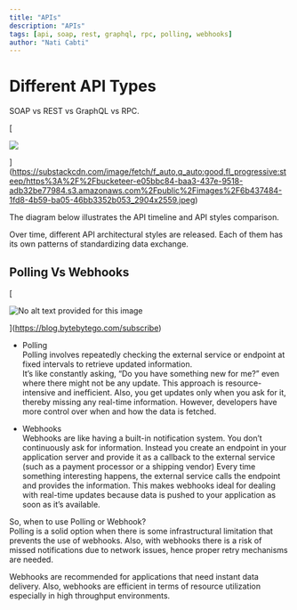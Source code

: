 ```yaml
---
title: "APIs"
description: "APIs"
tags: [api, soap, rest, graphql, rpc, polling, webhooks]
author: "Nati Cabti"
---
```


# Different API Types

SOAP vs REST vs GraphQL vs RPC.

[

![](https://substackcdn.com/image/fetch/w_1456,c_limit,f_auto,q_auto:good,fl_progressive:steep/https%3A%2F%2Fbucketeer-e05bbc84-baa3-437e-9518-adb32be77984.s3.amazonaws.com%2Fpublic%2Fimages%2F6b437484-1fd8-4b59-ba05-46bb3352b053_2904x2559.jpeg)

](https://substackcdn.com/image/fetch/f_auto,q_auto:good,fl_progressive:steep/https%3A%2F%2Fbucketeer-e05bbc84-baa3-437e-9518-adb32be77984.s3.amazonaws.com%2Fpublic%2Fimages%2F6b437484-1fd8-4b59-ba05-46bb3352b053_2904x2559.jpeg)

The diagram below illustrates the API timeline and API styles comparison.

Over time, different API architectural styles are released. Each of them has its own patterns of standardizing data exchange.

## Polling Vs Webhooks

[

![No alt text provided for this image](https://substackcdn.com/image/fetch/w_1456,c_limit,f_auto,q_auto:good,fl_lossy/https%3A%2F%2Fsubstack-post-media.s3.amazonaws.com%2Fpublic%2Fimages%2F375dc3ef-ccb8-4627-9b45-67150a0f83f0_1280x1664.gif "No alt text provided for this image")

](https://blog.bytebytego.com/subscribe)

- Polling  
   Polling involves repeatedly checking the external service or endpoint at fixed intervals to retrieve updated information.  
   It’s like constantly asking, “Do you have something new for me?” even where there might not be any update.
  This approach is resource-intensive and inefficient.
  Also, you get updates only when you ask for it, thereby missing any real-time information.
  However, developers have more control over when and how the data is fetched.

- Webhooks  
   Webhooks are like having a built-in notification system.
  You don’t continuously ask for information.
  Instead you create an endpoint in your application server and provide it as a callback to the external service (such as a payment processor or a shipping vendor)
  Every time something interesting happens, the external service calls the endpoint and provides the information.
  This makes webhooks ideal for dealing with real-time updates because data is pushed to your application as soon as it’s available.

So, when to use Polling or Webhook?  
Polling is a solid option when there is some infrastructural limitation that prevents the use of webhooks. Also, with webhooks there is a risk of missed notifications due to network issues, hence proper retry mechanisms are needed.

Webhooks are recommended for applications that need instant data delivery. Also, webhooks are efficient in terms of resource utilization especially in high throughput environments.
